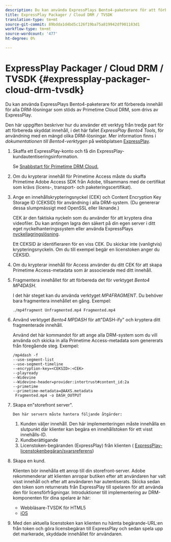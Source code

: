```yaml
---
description: Du kan använda ExpressPlays Bento4-paketerare för att förbereda innehåll för alla DRM-lösningar som stöds av Primetime Cloud DRM, som drivs av ExpressPlay.
title: ExpressPlay Packager / Cloud DRM / TVSDK
translation-type: tm+mt
source-git-commit: 89bdda1d4bd5c126f19ba75a819942df901183d1
workflow-type: tm+mt
source-wordcount: '477'
ht-degree: 0%

---
```



# ExpressPlay Packager / Cloud DRM / TVSDK {#expressplay-packager-cloud-drm-tvsdk}

Du kan använda ExpressPlays Bento4-paketerare för att förbereda innehåll för alla DRM-lösningar som stöds av Primetime Cloud DRM, som drivs av ExpressPlay.

Den här uppgiften beskriver hur du använder ett verktyg från tredje part för att förbereda skyddat innehåll, i det här fallet *ExpressPlay Bento4 Tools*, för användning med en mängd olika DRM-lösningar. Mer information finns i *dokumentationen till Bento4-verktygen* på webbplatsen [ExpressPlay](https://www.expressplay.com/developer/).
1. Skaffa ett ExpressPlay-konto och få din ExpressPlay-kundautentiseringsinformation.

   Se [Snabbstart för Primetime DRM Cloud.](../../quick-start/quick-overview.md)
1. Om du krypterar innehåll för Primetime Access måste du skaffa Primetime Adobe Access SDK från Adobe, tillsammans med de certifikat som krävs (licens-, transport- och paketeringscertifikat).
1. Ange en innehållskrypteringsnyckel (CEK) och Content Encryption Key Storage ID (CEKSID) för användning i alla DRM-system. (Du genererar dessa slumpmässigt med OpenSSL eller liknande.)

   CEK är den faktiska nyckeln som du använder för att kryptera dina videofiler. Du kan antingen lagra den säkert på din egen server i ditt eget nyckelhanteringssystem eller använda ExpressPlays [nyckellagringslösning](https://www.expressplay.com/developer/key-storage/).

   Ett CEKSID är identifieraren för en viss CEK. Du skickar inte (vanligtvis) krypteringsnyckeln. Om du till exempel begär en licenstoken anger du CEKSID.

1. Om du krypterar innehåll för Access använder du ditt CEK för att skapa Primetime Access-metadata som är associerade med ditt innehåll.

1. Fragmentera innehållet för att förbereda det för verktyget *Bento4 MP4DASH*.

   I det här steget kan du använda verktyget *MP4FRAGMENT*. Du behöver bara fragmentera innehållet en gång. Exempel:

   ```
   ./mp4fragment Unfragmented.mp4 Fragmented.mp4
   ```

1. Använd verktyget *Bento4 MPDASH* för att&quot;DASH-ify&quot; och kryptera ditt fragmenterade innehåll.

   Använd det här kommandot för att ange alla DRM-system som du vill använda och skicka in alla Primetime Access-metadata som genererats från föregående steg. Exempel:

   ```
   /mp4dash -f  
   --use-segment-list  
   --use-segment-timeline  
   --encryption-key=<CEKSID>:<CEK>  
   --playready  
   --Widevine  
   --Widevine-header=provider:intertrust#content_id:2a  
   --primetime  
   --primetime-metadata=@AAXS.metadata 
    Fragmented.mp4 -o DASH_OUTPUT
   ```

1. Skapa en&quot;storefront server&quot;.

       Den här servern måste hantera följande åtgärder:
   
   1. Kunden väljer innehåll. Den här implementeringen måste innehålla en slutpunkt där klienter kan begära en innehållstoken för ett visst innehålls-ID.
   1. Kundberättigande
   1. Licenstoken-begäranden (ExpressPlay) från klienten ( [ExpressPlay-licenstokenbegäran/svarsreferens](../../license-token-req-resp-ref/license-req-resp-overview.md))

1. Skapa en kund.

   Klienten bör innehålla ett anrop till din storefront-server. Adobe rekommenderar att klienten anropar butiken efter att användaren har valt visst innehåll och efter att användaren har autentiserats. Skicka sedan den token som returnerats från ExpressPlay till spelaren för att använda den för licensförfrågningar. Introduktioner till implementering av DRM-komponenten för dina spelare är här:

   * Webbläsare-TVSDK för HTML5
   * [iOS](../../../../programming/tvsdk-3x-ios-prog/ios-3x-drm-content-security/ios-3x-apple-fairplay-tvsdk.md)

1. Med den aktuella licenstoken kan klienten nu hämta begärande-URL:en från token och göra licensbegäran till ExpressPlay och sedan spela upp det markerade, skyddade innehållet för användaren.
